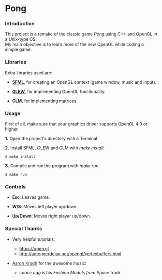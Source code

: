 Pong
====

### Introduction

  This project is a remake of the classic game [*Pong*](http://en.wikipedia.org/wiki/Pong "More about Pong") using C++ and OpenGL in a Unix-type OS.  
  My main objective is to learn more of the new OpenGL while coding a simple game.

### Libraries

Extra libraries used are:

  - [**SFML**](http://www.sfml-dev.org/ "SFML website"), for creating an OpenGL context (game window, music and input).

  - [**GLEW**](http://glew.sourceforge.net/ "GLEW website"), for implementing OpenGL functionality.

  - [**GLM**](glm.g-truc.net "GLM website"), for implementing matrices.

### Usage

  First of all, make sure that your graphics driver supports OpenGL 4.0 or higher.

  **1.** Open the project's directory with a Terminal.
  
  **2.** Install SFML, GLEW and GLM with *make install*:

    $ make install

  **3.** Compile and run the program with *make run*:

    $ make run

### Controls

  - **Esc**: Leaves game.

  - **W/S**: Moves left player up/down.

  - **Up/Down**: Moves right player up/down.

### Special Thanks

  - Very helpful tutorials:
    - https://open.gl
    - http://antongerdelan.net/opengl/vertexbuffers.html

  - [Aaron Krogh](https://soundcloud.com/aaron-anderson-11 "Aaron's page on Soundcloud") for the awesome music!
    - *space.ogg* is his *Fashion Models from Space* track.
